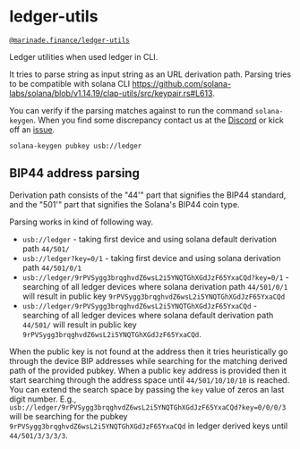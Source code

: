 # ledger-utils

[`@marinade.finance/ledger-utils`](https://www.npmjs.com/package/@marinade.finance/ledger-utils)

Ledger utilities when used ledger in CLI.

It tries to parse string as input string as an URL derivation path.
Parsing tries to be compatible with solana CLI https://github.com/solana-labs/solana/blob/v1.14.19/clap-utils/src/keypair.rs#L613.

You can verify if the parsing matches against to run the command `solana-keygen`.
When you find some discrepancy contact us at the [Discord](https://discord.com/invite/6EtUf4Euu6)
or kick off an [issue](https://github.com/marinade-finance/marinade-ts-cli/issues).

```
solana-keygen pubkey usb://ledger
```

## BIP44 address parsing

Derivation path consists of the "44'" part that signifies the BIP44 standard, and the "501'" part that signifies the Solana's BIP44 coin type.

Parsing works in kind of following way.

* `usb://ledger` - taking first device and using solana default derivation path `44/501/`
* `usb://ledger?key=0/1` - taking first device and using solana derivation path `44/501/0/1`
* `usb://ledger/9rPVSygg3brqghvdZ6wsL2i5YNQTGhXGdJzF65YxaCQd?key=0/1` - searching of all ledger devices where solana derivation path `44/501/0/1` will result in public key `9rPVSygg3brqghvdZ6wsL2i5YNQTGhXGdJzF65YxaCQd`
* `usb://ledger/9rPVSygg3brqghvdZ6wsL2i5YNQTGhXGdJzF65YxaCQd` - searching of all ledger devices where solana default derivation path `44/501/` will result in public key `9rPVSygg3brqghvdZ6wsL2i5YNQTGhXGdJzF65YxaCQd`.

When the public key is not found at the address then it tries heuristically go through the device BIP addresses while searching for the matching derived path of the provided pubkey.
When a public key address is provided then it start searching through the address space until `44/501/10/10/10` is reached.
You can extend the search space by passing the `key` value of zeros an last digit number.
E.g., `usb://ledger/9rPVSygg3brqghvdZ6wsL2i5YNQTGhXGdJzF65YxaCQd?key=0/0/0/3` will be searching for the pubkey `9rPVSygg3brqghvdZ6wsL2i5YNQTGhXGdJzF65YxaCQd` in ledger derived keys until `44/501/3/3/3/3`.